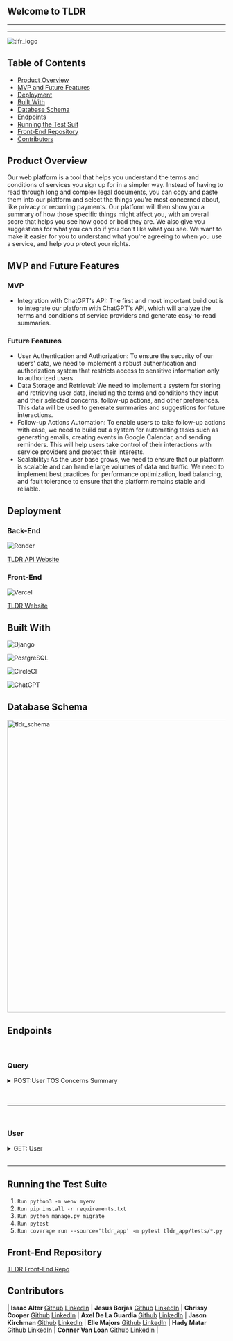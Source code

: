 ## Welcome to TLDR 

---

---

![tlfr_logo](https://github.com/TooLong-DidntRead/tldr_api/assets/113124260/94245722-0389-4ad1-9fa2-af8136e8368b)

## Table of Contents
- [Product Overview](#product-overview)
- [MVP and Future Features](#mvp-and-future-features)
- [Deployment](#deployment)
- [Built With](#built-with)
- [Database Schema](#database-schema)
- [Endpoints](#end-points)
- [Running the Test Suit](#running-the-test-suit)
- [Front-End Repository](#front-end-respository)
- [Contributors](#contributors)

## Product Overview

Our web platform is a tool that helps you understand the terms and conditions of services you sign up for in a simpler way. Instead of having to read through long and complex legal documents, you can copy and paste them into our platform and select the things you're most concerned about, like privacy or recurring payments. Our platform will then show you a summary of how those specific things might affect you, with an overall score that helps you see how good or bad they are. We also give you suggestions for what you can do if you don't like what you see. We want to make it easier for you to understand what you're agreeing to when you use a service, and help you protect your rights.

## MVP and Future Features

### MVP

* Integration with ChatGPT's API: The first and most important build out is to integrate our platform with ChatGPT's API, which will analyze the terms and conditions of service providers and generate easy-to-read summaries.

### Future Features

* User Authentication and Authorization: To ensure the security of our users' data, we need to implement a robust authentication and authorization system that restricts access to sensitive information only to authorized users.
* Data Storage and Retrieval: We need to implement a system for storing and retrieving user data, including the terms and conditions they input and their selected concerns, follow-up actions, and other preferences. This data will be used to generate summaries and suggestions for future interactions.
* Follow-up Actions Automation: To enable users to take follow-up actions with ease, we need to build out a system for automating tasks such as generating emails, creating events in Google Calendar, and sending reminders. This will help users take control of their interactions with service providers and protect their interests.
* Scalability: As the user base grows, we need to ensure that our platform is scalable and can handle large volumes of data and traffic. We need to implement best practices for performance optimization, load balancing, and fault tolerance to ensure that the platform remains stable and reliable.

## Deployment

### Back-End

![Render](https://img.shields.io/badge/Render-%46E3B7.svg?style=for-the-badge&logo=render&logoColor=white)

[TLDR API Website](https://tldr-api.onrender.com/)

### Front-End

![Vercel](https://img.shields.io/badge/vercel-%23000000.svg?style=for-the-badge&logo=vercel&logoColor=white)

[TLDR Website](https://tldr-tos.vercel.app/login)

## Built With
![Django](https://img.shields.io/badge/django-%23092E20.svg?style=for-the-badge&logo=django&logoColor=white)

![PostgreSQL](https://img.shields.io/badge/PostgreSQL-316192?style=for-the-badge&logo=postgresql&logoColor=white)

![CircleCI](https://img.shields.io/badge/circleci-343434?style=for-the-badge&logo=circleci&logoColor=white)

![ChatGPT](https://img.shields.io/badge/chatGPT-74aa9c?style=for-the-badge&logo=openai&logoColor=white)

## Database Schema

<img width="674" alt="tldr_schema" src="https://github.com/TooLong-DidntRead/tldr_api/assets/113124260/bda73268-db80-436c-a057-dba769880ee7">


## Endpoints

<br>

### Query

<details>
  <summary>POST:User TOS Concerns Summary</summary>
  
  Request:
  
  ```JS
  POST /api/v1/queries
  ```
  
  Params: 

  | Name | Requirement | Type | Description |
  | ----- | ----------- | -----| -------------- | 
  | `tos` | Required | string | Terms of Service
  | `concerns` | Optional | string | User Concerns

<!--   <i>Note: </i> -->
  <br>

  Response: 

  | Result | Status |
  | ------- | ------| 
  | `Success` | 201 |
  | `Failure`| 401 |
  | `Internal Server Error` | 500 |


  ```JSON
{
    "data": [
        {
            "response": {
                "subscription": {
                    "impact": "The Netflix Terms of Use outlines the subscription service that allows members to access entertainment content over the Internet on certain Internet-connected TV's, computers and other devices. It also outlines the payment method that is charged for the subscription service.",
                    "actionable": "The Terms of Use outlines the steps that members must take to cancel their subscription service, as well as the steps that must be taken to ensure that the subscription service is not renewed after the cancellation.",
                    "ranking": 8
                }
            }
        },
        {
            "response": {
                "privacy": {
                    "impact": "Netflix Inc. states that they may collect personal information from members, including name, address, email address, payment information, and other information. They may also collect information about members' use of the service, such as the titles of movies and TV shows watched and the duration of the viewing session.",
                    "actionable": "Members can control the amount of personal information they provide to Netflix Inc. by adjusting their account settings. They can also control the amount of information Netflix Inc. collects about their use of the service by adjusting their privacy settings.",
                    "ranking": 8
                }
            }
        }
    ]
}
  ```
 </details>
 
 <br>
 
 </details>

<br>

---

<br>


### User

<details>
  <summary>GET: User</summary>
  
  <br>
  Request:

  ```JS
  GET /api/v1/users
  ```

  Params: 

  | Name | Requirement | Type | Description |
  | ----- | ----------- | -----| -------------- | 
  | `username` | Required | string | Username

  Response: 

  | Result | Status |
  | ------- | ------| 
  | `Success` | 200 |
  | `Failure`| 401 |
  | `Internal Server Error` | 500 |


   ```JSON
  {
    "data": {
      "id": "1",
      "name": "user",
     }
  }
  ```
</details>

<br>

---

 ## Running the Test Suite
 
 1. `Run python3 -m venv myenv`
 1. `Run pip install -r requirements.txt`
 1. `Run python manage.py migrate`
 1. `Run pytest`
 1. `Run coverage run --source='tldr_app' -m pytest tldr_app/tests/*.py`
 
 ## Front-End Repository 
 
 [TLDR Front-End Repo](https://github.com/TooLong-DidntRead/tldr_fe)

 ## Contributors 

| **Isaac Alter** [Github](https://github.com/Isaac3924) [LinkedIn](https://www.linkedin.com/in/isaacalter) | **Jesus Borjas** [Github](https://github.com/Jesusborjas006) [LinkedIn](https://www.linkedin.com/in/jesus-borjas-6589b920a) | **Chrissy Cooper** [Github](https://github.com/chrissycooper) [LinkedIn](https://www.linkedin.com/in/christinercooper) | **Axel De La Guardia** [Github](https://github.com/axeldelaguardia) [LinkedIn](https://www.linkedin.com/in/axeldelaguardia) | **Jason Kirchman** [Github](https://github.com/kirch1) [LinkedIn](https://www.linkedin.com/in/jason-kirchman) | **Elle Majors** [Github](https://github.com/Elle-M) [LinkedIn](https://www.linkedin.com/in/ellemajors) | **Hady Matar** [Github](https://github.com/hadyematar23) [LinkedIn](https://www.linkedin.com/in/hady-emmanuel-matar) | **Conner Van Loan** [Github](https://github.com/C-V-L) [LinkedIn](https://www.linkedin.com/in/conner-van-loan) |

  



